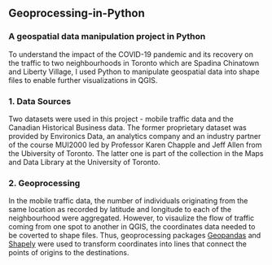 ## Geoprocessing-in-Python
### A geospatial data manipulation project in Python

To understand the impact of the COVID-19 pandemic and its recovery on the traffic to two neighbourhoods in Toronto which are Spadina Chinatown and Liberty Village, I used Python to manipulate geospatial data into shape files to enable further visualizations in QGIS. 

### 1. Data Sources
Two datasets were used in this project - mobile traffic data and the Canadian Historical Business data. The former proprietary dataset was provided by Environics Data, an analytics company and an industry partner of the course MUI2000 led by Professor Karen Chapple and Jeff Allen from the Ubiversity of Toronto. The latter one is part of the collection in the Maps and Data Library at the University of Toronto.

### 2. Geoprocessing
In the mobile traffic data, the number of individuals originating from the same location as recorded by latitude and longitude to each of the neighbourhood were aggregated. However, to visaulize the flow of traffic coming from one spot to another in QGIS, the coordinates data needed to be coverted to shape files. Thus, geoprocessing packages [Geopandas](https://geopandas.org/en/stable/) and [Shapely](https://shapely.readthedocs.io/en/stable/manual.html) were used to transform coordinates into lines that connect the points of origins to the destinations.

